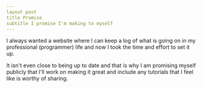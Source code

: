 ```yaml
---
layout post
title Promise
subtitle I promise I'm making to myself
---
```


I always wanted a website where I can keep a log of what is going on in my professional (programmer) life and now I took the time and effort to set it up.

It  isn't even close to being up to date and that is why I am promising myself publicly that I'll work on making it great and include any tutorials that I feel like is worthy of sharing.